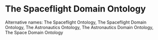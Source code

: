 # The Spaceflight Domain Ontology

Alternative names: The Spaceflight Ontology, The Spaceflight Domain Ontology, The Astronautics Ontology, The Astronautics Domain Ontology, The Space Domain Ontology
